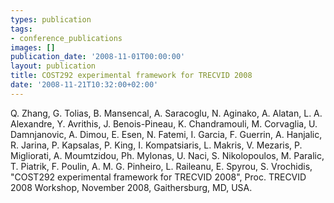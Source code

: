 ```yaml
---
types: publication
tags:
- conference_publications
images: []
publication_date: '2008-11-01T00:00:00'
layout: publication
title: COST292 experimental framework for TRECVID 2008
date: '2008-11-21T10:32:00+02:00'
---
```

<p>Q. Zhang, G. Tolias, B. Mansencal, A. Saracoglu, N. Aginako, A. Alatan, L. A. Alexandre, Y. Avrithis, J. Benois-Pineau, K. Chandramouli, M. Corvaglia, U. Damnjanovic, A. Dimou, E. Esen, N. Fatemi, I. Garcia, F. Guerrin, A. Hanjalic, R. Jarina, P. Kapsalas, P. King, I. Kompatsiaris, L. Makris, V. Mezaris, P. Migliorati, A. Moumtzidou, Ph. Mylonas, U. Naci, S. Nikolopoulos, M. Paralic, T. Piatrik, F. Poulin, A. M. G. Pinheiro, L. Raileanu, E. Spyrou, S. Vrochidis, &quot;COST292 experimental framework for TRECVID 2008&quot;, Proc. TRECVID 2008 Workshop, November 2008, Gaithersburg, MD, USA. <a href="/files/trecvid08_cost292.pdf"><img align="top" alt="" border="0" src="/files/pdf/pdf.png" /></a></p>
